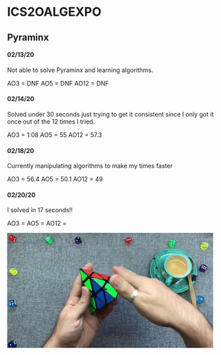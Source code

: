 # **ICS2OALGEXPO**
## Pyraminx

#### 02/13/20
Not able to solve Pyraminx and learning algorithms.

AO3 = DNF          AO5 = DNF          AO12 = DNF

#### 02/14/20
Solved under 30 seconds just trying to get it consistent since I only got it once out of the 12 times I tried.

AO3 = 1:08          AO5 = 55          AO12 = 57.3

#### 02/18/20
Currently manipulating algorithms to make my times faster

AO3 = 56.4         AO5 =  50.1         AO12 = 49

#### 02/20/20
I solved in 17 seconds!!

AO3 =          AO5 =           AO12 = 


![](Images/Stock%20images/giphy.gif)
